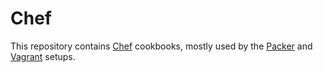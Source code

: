 # Chef

<!-- TODOs

chef 14
  move to built-in resources
  check out other chef tooling
  platform and chef version into metadata

  ruby, chef lint, warns
  kitchen machine name from env (suite), allow hostmanager -> multi-machine -> mention at kitchen issue
  license, maintainer

windows
  windows file from cookbook (static and template)
  package from iso (mount / umount)
  generic shell with logs, output, elevated or not
  official windows cookbook usage
  all packages review for idempotence


retest / refactor chef namespaces
dedicated test cookbooks next to actual one
move from packer
cookbook naming -> chef/core, chef/tests (no cookbooks and prefix in folder name)
chef policyfile
kitchen multi machine setup (use platform / suite name (parent folder?)) - custom vagrantfile with helper machines?
chef test to use core resources only - chef spec for core recipe tests
move cookbooks from ws
no abbreviations (e.g. gv_vs to visual studio)
idempotence everywhere

migrate common cookbooks
clean up local cookbooks
move stable cookbooks to own repos

samples for client, dk, ws, etc

windows firewall enable / disable
windows update configure idempotence
windows autologin

docker split per platform?
docker swarm operations?

msu.msu
chef 14
berkshelf before packer
chef policyfile / chef-run
split windows / linux chef
autologin for docker and download images
-->

This repository contains [Chef] cookbooks, mostly used by the [Packer] and [Vagrant] setups.

[Chef]: https://www.chef.io/chef/
[Packer]: https://github.com/gusztavvargadr/packer
[Vagrant]: https://github.com/gusztavvargadr/vagrant
